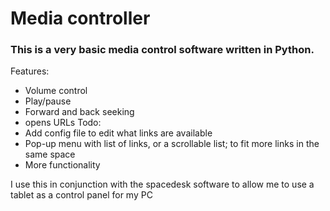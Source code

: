 # Media controller
### This is a very basic media control software written in Python.
Features:
- Volume control
- Play/pause
- Forward and back seeking
- opens URLs
Todo:
- Add config file to edit what links are available
- Pop-up menu with list of links, or a scrollable list; to fit more links in the same space
- More functionality

I use this in conjunction with the spacedesk software to allow me to use a tablet as a control panel for my PC
